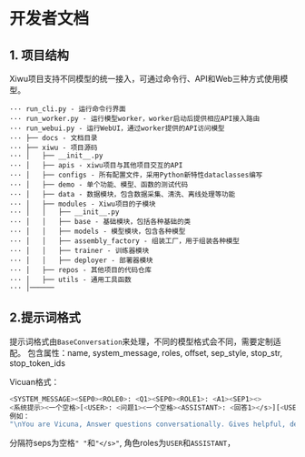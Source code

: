 
# 开发者文档

## 1. 项目结构

Xiwu项目支持不同模型的统一接入，可通过命令行、API和Web三种方式使用模型。

```shell
··· run_cli.py - 运行命令行界面
··· run_worker.py - 运行模型worker，worker启动后提供相应API接入路由
··· run_webui.py - 运行WebUI，通过worker提供的API访问模型
··· ├── docs - 文档目录
··· ├── xiwu - 项目源码
··· │   ├── __init__.py
··· │   ├── apis - xiwu项目与其他项目交互的API
··· │   ├── configs - 所有配置文件，采用Python新特性dataclasses编写
··· │   ├── demo - 单个功能、模型、函数的测试代码
··· │   ├── data - 数据模块，包含数据采集、清洗、离线处理等功能
··· │   ├── modules - Xiwu项目的子模块
··· │   │   ├── __init__.py
··· │   │   ├── base - 基础模块，包括各种基础的类
··· │   │   ├── models - 模型模块，包含各种模型
··· │   │   ├── assembly_factory - 组装工厂，用于组装各种模型
··· │   │   ├── trainer - 训练器模块
··· │   │   ├── deployer - 部署器模块
··· │   ├── repos - 其他项目的代码仓库
··· │   ├── utils - 通用工具函数
··· │──────
```


## 2.提示词格式

提示词格式由`BaseConversation`来处理，不同的模型格式会不同，需要定制适配。
包含属性：name, system_message, roles, offset, sep_style, stop_str, stop_token_ids

Vicuan格式：
```bash
<SYSTEM_MESSAGE><SEP0><ROLE0>: <Q1><SEP0><ROLE1>: <A1><SEP1><>
<系统提示><一个空格>[<USER>: <问题1><一个空格><ASSISTANT>: <回答1></s>][<USER>: <问题2><一个空格><ASSISTANT>:]
例如：
"\nYou are Vicuna, Answer questions conversationally. Gives helpful, detailed, and polite answers to the user's questions.\n USER: Hello ASSISTANT: Hello there! How may I assist you today?</s>USER: who are you ASSISTANT:"
```
分隔符seps为空格`" "`和`"</s>"`,
角色roles为`USER`和`ASSISTANT`，

